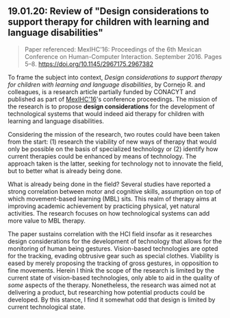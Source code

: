 ## 19.01.20: Review of "Design considerations to support therapy for children with learning and language disabilities"

> Paper referenced: MexIHC'16: Proceedings of the 6th Mexican Conference on Human-Computer Interaction. September 2016. Pages 5–8. <https://doi.org/10.1145/2967175.2967382>

To frame the subject into context, *Design considerations to support therapy for children with learning and language disabilities*, by Cornejo R. and colleagues, is a research article partially funded by CONACYT and published as part of [MexIHC'16](http://mexihc.org/2016/index.html)'s conference proceedings. The mission of the research is to propose **design considerations** for the development of technological systems that would indeed aid therapy for children with learning and language disabilities.

Considering the mission of the research, two routes could have been taken from the start: (1) research the viability of new ways of therapy that would only be possible on the basis of specialized technology or (2) identify how current therapies could be enhanced by means of technology. The approach taken is the latter, seeking for technology not to innovate the field, but to better what is already being done.

What is already being done in the field? Several studies have reported a strong correlation between motor and cognitive skills, assumption on top of which movement-based learning (MBL) sits. This realm of therapy aims at improving academic achievement by practicing physical, yet natural activities. The research focuses on how technological systems can add more value to MBL therapy.

The paper sustains correlation with the HCI field insofar as it researches design considerations for the development of technology that allows for the monitoring of human being gestures. Vision-based technologies are opted for the tracking, evading obtrusive gear such as special clothes. Viability is eased by merely proposing the tracking of gross gestures, in opposition to fine movements. Herein I think the scope of the research is limited by the current state of vision-based technologies, only able to aid in the quality of *some* aspects of the therapy. Nonetheless, the research was aimed not at delivering a product, but researching how potential products could be developed. By this stance, I find it somewhat odd that design is limited by current technological state.
